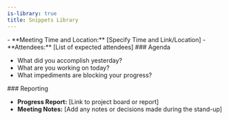 ```yaml
---
is-library: true
title: Snippets Library
---
```


<snippet id="daily_standup_details">
- **Meeting Time and Location:** [Specify Time and Link/Location]
- **Attendees:** [List of expected attendees]
</snippet>

<snippet id="daily_standup_agenda">
### Agenda

- What did you accomplish yesterday?
- What are you working on today?
- What impediments are blocking your progress?
</snippet>

<snippet id="daily_standup_reporting">
### Reporting

- **Progress Report:** [Link to project board or report]
- **Meeting Notes:** [Add any notes or decisions made during the stand-up]
</snippet>